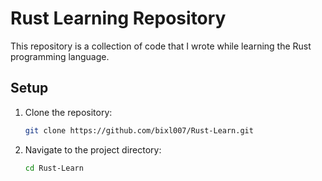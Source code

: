 # Rust Learning Repository

This repository is a collection of code that I wrote while learning the Rust programming language.


## Setup

1. Clone the repository:
   ```bash
   git clone https://github.com/bixl007/Rust-Learn.git
   ```
2. Navigate to the project directory:
   ```bash
   cd Rust-Learn
   ```

